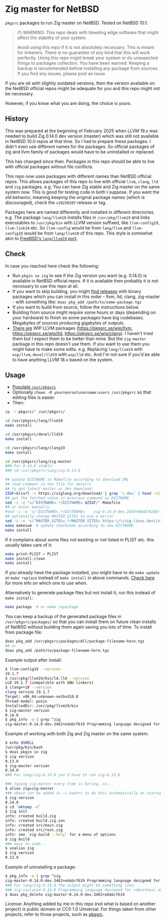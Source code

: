 # Zig master for NetBSD

`pkgsrc` packages to run Zig master on NetBSD. Tested on NetBSD 10.1.

> /!\ WARNING: This repo deals with bleeding edge software that might affect the stability of your system.
> 
> Avoid using this repo if it is not absolutely necessary. This is meant for tinkerers. There is no guarantee of any kind that this will work perfectly. Using this repo might break your system or do unexpected things to packages collection. You have been warned. Keeping a backup is recommended before installing any package from sources. If you find any issues, please post an issue.

If you are ok with slightly outdated versions, then the version available on the NetBSD official repos might be adequate for you and this repo might not be necessary.

However, if you know what you are doing, the choice is yours.

## History

This was prepared at the beginning of February 2025 when LLVM 19.x was needed to build Zig 0.14.0 dev version (master) which was still not available in NetBSD 10.0 repos at that time. So I had to prepare these packages. I didn't even use different names for the packages. So official packages of zig and llvm family of packages would have to be uninstalled or replaced.

This has changed since then. Packages in this repo should be able to live with official packages without file conflicts.

This repo now uses packages with different names than NetBSD official repos. This allows packages of this repo to live with official `llvm`, `clang`, `lld` and `zig` packages. e.g. You can have Zig stable and Zig master on the same system now. This is good for testing code in both I suppose. If you want the old behavior, meaning keeping the original package names (which is discouraged), check the `v20250207` release or tag.

Packages here are named differently and installed in different directories. e.g. The package `lang/llvm19` installs files in `/usr/pkg/llvm19` and links executables to `/usr/pkg/bin` with LLVM version suffixed, like `llvm-config19`, `llvm-link19` etc. So `llvm-config` would be from `lang/llvm` and `llvm-config19` would be from `lang/llvm19` of this repo. This style is somewhat akin to [FreeBSD's `lang/llvm19` port](https://www.freshports.org/devel/llvm19/).

## Check

In case you reached here check the following:

- Run `pkgin se zig` to see if the Zig version you want (e.g. 0.14.0) is available in NetBSD official repos. If it is available then probably it is not necessary to use this repo at all.
- If you want to skip building, you might [find releases](https://github.com/hellium6/zig-master-netbsd/releases) with binary packages which you can install in this order - llvm, lld, clang, zig-master - with something like: `doas pkg_add /path/to/some-package.tgz`
- If you want to build from source, follow the instructions below.
- Building from source might require some hours or days (depending on your hardware) to finish as some packages have big codebases. Megabytes of sources producing gigabytes of outputs.
- [There are](https://github.com/NetBSD/pkgsrc/issues/155) WIP LLVM packages (<https://pkgsrc.se/wip/llvm>, <https://pkgsrc.se/wip/lld>, <https://pkgsrc.se/wip/clang>). I haven't tried them but I expect them to be better than mine. But the `zig-master` package in this repo doesn't use them. If you want to use them you might have to make some edits. e.g. Replacing `lang/llvm19` with `wip/llvm`, `devel/lld19` with `wip/lld` etc. And I'm not sure if you'd be able to have anything LLVM 18.x based on the system.

## Usage

- [Populate `/usr/pkgsrc`](https://www.netbsd.org/docs/pkgsrc/getting.html)
- Optionally `chown -R yournonrootusername:users /usr/pkgsrc` so that editing files is easier
- Then:

```sh
cp -r pkgsrc/* /usr/pkgsrc/

cd /usr/pkgsrc/lang/llvm19
make install

cd /usr/pkgsrc/devel/lld19
make install

cd /usr/pkgsrc/lang/clang19
make install

cd /usr/pkgsrc/lang/zig-master
### For 0.14.0 stable:
### cd /usr/pkgsrc/lang/zig-0.14.0

## update DISTNAME in Makefile according to download URL
## read comment in the file for details
## to get latest master or dev download:
ZIGF=$(curl -s https://ziglang.org/download/ | grep '\-dev' | head -n1 | sed -ne 's|.*>\(zig.*\)\.tar\.xz<\/a.*|\1|p')
## put the fetched value in previous command as DISTNAME
sed -i -e "s/^DISTNAME=.*/DISTNAME=	$ZIGF/" Makefile
## or enter manually
#sed -i -e 's/^DISTNAME=.*/DISTNAME=	zig-0.14.0-dev.3456+00a8742bb/' Makefile
## optionally change MASTER_SITES to use a mirror
sed -i -e 's/^MASTER_SITES=.*/MASTER_SITES=	https:\/\/zig.linus.dev\/zig\//' Makefile
make makesum  # update checksums according to new DISTNAME
make install
```

If it complains about some files not existing or not listed in PLIST etc. this usually takes care of it:

```sh
make print-PLIST > PLIST
make install-clean
make install
```

If you already have the package installed, you might have to do `make update` or `make replace` instead of `make install` in above commands. [Check here](https://www.netbsd.org/docs/pkgsrc/build.html#build.helpful-targets) for more info on which one to use when.

Alternatively to generate package files but not install it, run this instead of `make install`:

```sh
make package  # or make repackage
```

You can keep a backup of the generated package files in `/usr/pkgsrc/packages/` so that you can install them on future clean installs of NetBSD without building them again saving you lots of time. To install from package file:

```sh
doas pkg_add /usr/pkgsrc/packages/All/package-filename-here.tgz
## or
doas pkg_add /path/to/package-filename-here.tgz
```

Example output after install:

```sh
$ llvm-config19 --version
19.1.7
$ /usr/pkg/llvm19/bin/ld.lld --version
LLD 19.1.7 (compatible with GNU linkers)
$ clang++19 --version
clang version 19.1.7
Target: x86_64-unknown-netbsd10.0
Thread model: posix
InstalledDir: /usr/pkg/llvm19/bin
$ zig-master version
0.14.0
$ pkg_info -a | grep ^zig
zig-master-0.14.0-dev.3462+edabcf619 Programming language designed for robustness and clarity
```

Example of working with both Zig and Zig master on the same system:

```sh
$ echo $SHELL
/usr/pkg/bin/bash
$ doas pkgin in zig
$ zig version
0.13.0
$ zig-master version
0.14.0
### For lang/zig-0.14.0 you'd have to run zig-0.14.0

### typing zig-master every time is boring, so...
$ alias zig=zig-master
### above can be added in ~/.bashrc to do this automatically on startup
$ zig version
0.14.0
$ cd `mktemp -d`
$ zig init
info: created build.zig
info: created build.zig.zon
info: created src/main.zig
info: created src/root.zig
info: see `zig build --help` for a menu of options
$ zig build
### easy to undo...
$ unalias zig
$ zig version
0.13.0
```

Example of uninstalling a package:

```sh
$ pkg_info -a | grep ^zig
zig-master-0.14.0-dev.3462+edabcf619 Programming language designed for robustness and clarity
### For lang/zig-0.14.0 the output might be something like:
### zig-isolated-0.14.0 Programming language designed for robustness and clarity
$ doas pkg_delete zig-master-0.14.0-dev.3462+edabcf619
```

License: Anything added by me in this repo (not what is based on another project) is public domain or CC0 1.0 Universal. For things taken from other projects, refer to those projects, such as [pkgsrc](https://github.com/NetBSD/pkgsrc).

